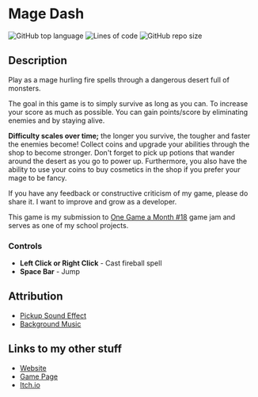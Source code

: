 # Mage Dash

![GitHub top language](https://img.shields.io/github/languages/top/DragunWF/Mage-Dash)
![Lines of code](https://img.shields.io/tokei/lines/github/DragunWF/Mage-Dash)
![GitHub repo size](https://img.shields.io/github/repo-size/DragunWF/Mage-Dash)

## Description

Play as a mage hurling fire spells through a dangerous desert full of monsters.

The goal in this game is to simply survive as long as you can. To increase your score as much as possible. You can gain points/score by eliminating enemies and by staying alive.

**Difficulty scales over time;** the longer you survive, the tougher and faster the enemies become! Collect coins and upgrade your abilities through the shop to become stronger. Don't forget to pick up potions that wander around the desert as you go to power up. Furthermore, you also have the ability to use your coins to buy cosmetics in the shop if you prefer your mage to be fancy.

If you have any feedback or constructive criticism of my game, please do share it. I want to improve and grow as a developer.

This game is my submission to [One Game a Month #18](https://itch.io/jam/one-game-a-month-18) game jam and serves as one of my school projects.

### Controls

- **Left Click or Right Click** - Cast fireball spell
- **Space Bar** - Jump

## Attribution

- [Pickup Sound Effect](https://opengameart.org/content/life-pickup-yo-frankie)
- [Background Music](https://opengameart.org/content/retro-vibes)

## Links to my other stuff

- [Website](https://dragunwf.up.railway.app/)
- [Game Page](https://dragonwf.itch.io/mage-dash)
- [Itch.io](https://dragonwf.itch.io/)
